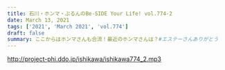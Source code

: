 ```yaml
---
title: 石川・ホンマ・ぶるんのBe-SIDE Your Life! vol.774-2
date: March 13, 2021
tags: ['2021', 'March 2021', 'vol.774']
draft: false
summary: ここからはホンマさんも合流！最近のホンマさんは？#エステーさんありがとう
---
```


http://project-phi.ddo.jp/ishikawa/ishikawa774_2.mp3
